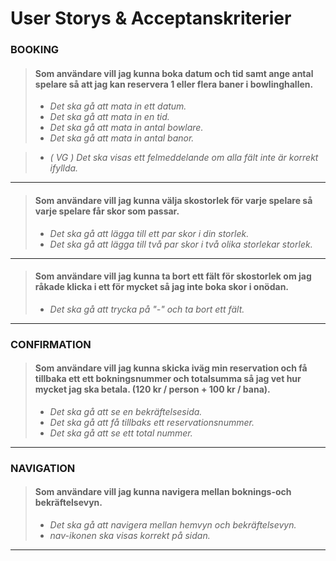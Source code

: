 # User Storys & Acceptanskriterier

### BOOKING
> #### Som användare vill jag kunna boka datum och tid samt ange antal spelare så att jag kan reservera 1 eller flera baner i bowlinghallen.
> - *Det ska gå att mata in ett datum.*
> - *Det ska gå att mata in en tid.*
> - *Det ska gå att mata in antal bowlare.*
> - *Det ska gå att mata in antal banor.*

> - *( VG ) Det ska visas ett felmeddelande om alla fält inte är korrekt ifyllda.*
---
> #### Som användare vill jag kunna välja skostorlek för varje spelare så varje spelare får skor som passar.
> - *Det ska gå att lägga till ett par skor i din storlek.*
> - *Det ska gå att lägga till två par skor i två olika storlekar storlek.*
---
> #### Som användare vill jag kunna ta bort ett fält för skostorlek om jag råkade klicka i ett för mycket så jag inte boka skor i onödan.
> - *Det ska gå att trycka på "-" och ta bort ett fält.*
---

### CONFIRMATION
> #### Som användare vill jag kunna skicka iväg min reservation och få tillbaka ett ett bokningsnummer och totalsumma så jag vet hur mycket jag ska betala. (120 kr / person + 100 kr / bana).
> - *Det ska gå att se en bekräftelsesida.*
> - *Det ska gå att få tillbaks ett reservationsnummer.*
> - *Det ska gå att se ett total nummer.*
---

### NAVIGATION
> #### Som användare vill jag kunna navigera mellan boknings-och bekräftelsevyn.
> - *Det ska gå att navigera mellan hemvyn och bekräftelsevyn.*
> - *nav-ikonen ska visas korrekt på sidan.*
---
